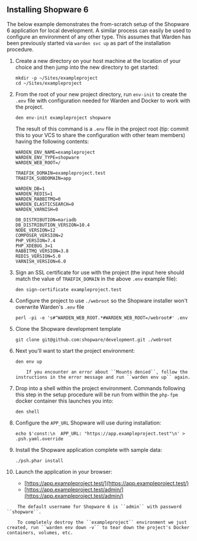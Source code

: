 ## Installing Shopware 6

The below example demonstrates the from-scratch setup of the Shopware 6 application for local development. A similar process can easily be used to configure an environment of any other type. This assumes that Warden has been previously started via `warden svc up` as part of the installation procedure.

1.  Create a new directory on your host machine at the location of your choice and then jump into the new directory to get started:

        mkdir -p ~/Sites/exampleproject
        cd ~/Sites/exampleproject

2.  From the root of your new project directory, run `env-init` to create the `.env` file with configuration needed for Warden and Docker to work with the project.

        den env-init exampleproject shopware

    The result of this command is a `.env` file in the project root (tip: commit this to your VCS to share the configuration with other team members) having the following contents:

        WARDEN_ENV_NAME=exampleproject
        WARDEN_ENV_TYPE=shopware
        WARDEN_WEB_ROOT=/

        TRAEFIK_DOMAIN=exampleproject.test
        TRAEFIK_SUBDOMAIN=app

        WARDEN_DB=1
        WARDEN_REDIS=1
        WARDEN_RABBITMQ=0
        WARDEN_ELASTICSEARCH=0
        WARDEN_VARNISH=0

        DB_DISTRIBUTION=mariadb
        DB_DISTRIBUTION_VERSION=10.4
        NODE_VERSION=12
        COMPOSER_VERSION=2
        PHP_VERSION=7.4
        PHP_XDEBUG_3=1
        RABBITMQ_VERSION=3.8
        REDIS_VERSION=5.0
        VARNISH_VERSION=6.0

3.  Sign an SSL certificate for use with the project (the input here should match the value of `TRAEFIK_DOMAIN` in the above `.env` example file):

        den sign-certificate exampleproject.test

4.  Configure the project to use `./webroot` so the Shopware installer won't overwrite Warden's `.env` file

        perl -pi -e 's#^WARDEN_WEB_ROOT.*#WARDEN_WEB_ROOT=/webroot#' .env

5.  Clone the Shopware development template

        git clone git@github.com:shopware/development.git ./webroot

6.  Next you'll want to start the project environment:

        den env up

    ```warning::
        If you encounter an error about ``Mounts denied``, follow the instructions in the error message and run ``warden env up`` again.
    ```

7.  Drop into a shell within the project environment. Commands following this step in the setup procedure will be run from within the `php-fpm` docker container this launches you into:

        den shell

8.  Configure the `APP_URL` Shopware will use during installation:

        echo $'const:\n  APP_URL: "https://app.exampleproject.test"\n' > .psh.yaml.override

9.  Install the Shopware application complete with sample data:

        ./psh.phar install

10. Launch the application in your browser:

    - [https://app.exampleproject.test/](https://app.exampleproject.test/)
    - [https://app.exampleproject.test/admin/](https://app.exampleproject.test/admin/)

```note::
    The default username for Shopware 6 is ``admin`` with password ``shopware``.
```

```note::
    To completely destroy the ``exampleproject`` environment we just created, run ``warden env down -v`` to tear down the project's Docker containers, volumes, etc.
```
